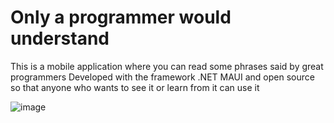 # Only a programmer would understand

This is a mobile application where you can read some phrases said by great programmers
Developed with the framework .NET MAUI and open source so that anyone who wants to see it or learn from it can use it


![image](https://user-images.githubusercontent.com/80853132/211635811-524eae6c-b6d8-415e-8ff5-36ef5c8b5ae5.png)

